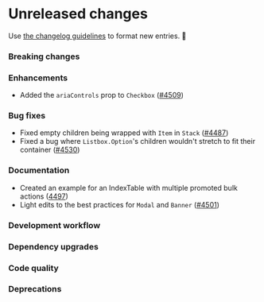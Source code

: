 # Unreleased changes

Use [the changelog guidelines](https://git.io/polaris-changelog-guidelines) to format new entries. 💜

### Breaking changes

### Enhancements

- Added the `ariaControls` prop to `Checkbox` ([#4509](https://github.com/Shopify/polaris-react/pull/4509))

### Bug fixes

- Fixed empty children being wrapped with `Item` in `Stack` ([#4487](https://github.com/Shopify/polaris-react/pull/4487))
- Fixed a bug where `Listbox.Option`'s children wouldn't stretch to fit their container ([#4530](https://github.com/Shopify/polaris-react/pull/4530))

### Documentation

- Created an example for an IndexTable with multiple promoted bulk actions ([4497](https://github.com/Shopify/polaris-react/pull/4497))
- Light edits to the best practices for `Modal` and `Banner` ([#4501](https://github.com/Shopify/polaris-react/pull/4501))

### Development workflow

### Dependency upgrades

### Code quality

### Deprecations
